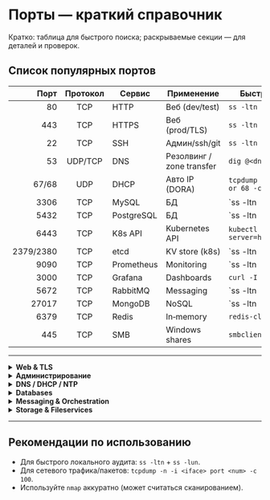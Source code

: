# Порты — краткий справочник

Кратко: таблица для быстрого поиска; раскрываемые секции — для деталей и проверок.

## Список популярных портов
| Порт | Протокол | Сервис | Применение | Быстрая проверка |
|---:|:---:|---|---|---|
| 80 | TCP | HTTP | Веб (dev/test) | `ss -ltn sport = :80` |
| 443 | TCP | HTTPS | Веб (prod/TLS) | `ss -ltn sport = :443` |
| 22 | TCP | SSH | Админ/ssh/git | `ss -ltn sport = :22` |
| 53 | UDP/TCP | DNS | Резолвинг / zone transfer | `dig @<dns> example.com` |
| 67/68 | UDP | DHCP | Авто IP (DORA) | `tcpdump -n udp port 67 or 68 -c 5` |
| 3306 | TCP | MySQL | БД | `ss -ltn | grep 3306` |
| 5432 | TCP | PostgreSQL | БД | `ss -ltn | grep 5432` |
| 6443 | TCP | K8s API | Kubernetes API | `kubectl get nodes --server=https://host:6443` |
| 2379/2380 | TCP | etcd | KV store (k8s) | `ss -ltn | grep 2379` |
| 9090 | TCP | Prometheus | Monitoring | `ss -ltn | grep 9090` |
| 3000 | TCP | Grafana | Dashboards | `curl -I http://host:3000` |
| 5672 | TCP | RabbitMQ | Messaging | `ss -ltn | grep 5672` |
| 27017 | TCP | MongoDB | NoSQL | `ss -ltn | grep 27017` |
| 6379 | TCP | Redis | In‑memory | `redis-cli -h host ping` |
| 445 | TCP | SMB | Windows shares | `smbclient -L //host` |

---

<details>
<summary><strong>Web & TLS</strong></summary>

- 80/TCP — HTTP (dev/test). Check: `curl -I http://<host>`<br>  
- 443/TCP — HTTPS (prod/TLS). Check: `openssl s_client -connect host:443 -servername host`

</details>

<details>
<summary><strong>Администрирование</strong></summary>

- 22/TCP — SSH. Check: `ssh -v user@host`<br>  
- 3389/TCP — RDP (Windows)<br>  
- 23/TCP — Telnet (не рекомендуется)

</details>

<details>
<summary><strong>DNS / DHCP / NTP</strong></summary>

- 53/UDP,TCP — DNS. Check: `dig @<dns> example.com`<br>  
- 67/68/UDP — DHCP (DORA). Check: `tcpdump -n udp port 67 or 68 -c 10`<br>  
- 123/UDP — NTP. Check: `ntpq -p host`

</details>

<details>
<summary><strong>Databases</strong></summary>

- 3306/TCP — MySQL/MariaDB (`ss -ltn | grep 3306`)<br>  
- 5432/TCP — PostgreSQL (`pg_isready -h host`)<br>  
- 27017/TCP — MongoDB (`ss -ltn | grep 27017`)<br>  
- 6379/TCP — Redis (`redis-cli -h host ping`)

</details>

<details>
<summary><strong>Messaging & Orchestration</strong></summary>

- 5672/TCP — RabbitMQ (AMQP)<br>  
- 15672/TCP — RabbitMQ UI (`curl -I http://host:15672`)<br>  
- 9092/9093/TCP — Kafka brokers <br> 
- 6443/10250/TCP — Kubernetes API / kubelet

</details>

<details>
<summary><strong>Storage & Fileservices</strong></summary>

- 445/TCP — SMB/CIFS (`smbclient -L //host`) <br> 
- 2049/TCP — NFS (`ss -ltn | grep 2049`) <br> 
- 5000/TCP — Local Docker registry (`curl -I http://host:5000/v2/`)

</details>

---

## Рекомендации по использованию
- Для быстрого локального аудита: `ss -ltn` + `ss -lun`.  
- Для сетевого трафика/пакетов: `tcpdump -n -i <iface> port <num> -c 100`.  
- Используйте `nmap` аккуратно (может считаться сканированием).